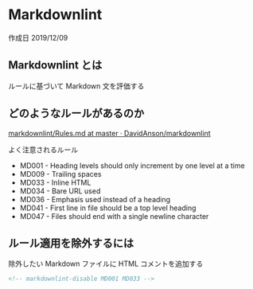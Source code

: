 # Markdownlint

作成日 2019/12/09

## Markdownlint とは

ルールに基づいて Markdown 文を評価する

## どのようなルールがあるのか

[markdownlint/Rules\.md at master · DavidAnson/markdownlint](https://github.com/DavidAnson/markdownlint/blob/master/doc/Rules.md)

よく注意されるルール

- MD001 - Heading levels should only increment by one level at a time
- MD009 - Trailing spaces
- MD033 - Inline HTML
- MD034 - Bare URL used
- MD036 - Emphasis used instead of a heading
- MD041 - First line in file should be a top level heading
- MD047 - Files should end with a single newline character

## ルール適用を除外するには

除外したい Markdown ファイルに HTML コメントを追加する

```html
<!-- markdownlint-disable MD001 MD033 -->
```
